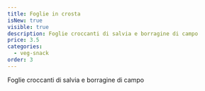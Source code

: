 ```yaml
---
title: Foglie in crosta
isNew: true
visible: true
description: Foglie croccanti di salvia e borragine di campo
price: 3.5
categories:
  - veg-snack
order: 3
---
```

Foglie croccanti di salvia e borragine di campo
